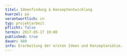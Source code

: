 ```yaml
---
titel: Ideenfindung & Konzeptentwicklung
kuerzel: pa
verantwortlich: cn
typ: projektarbeit
pflicht: false
termin: 2017-05-17 10:00
published: true
dauer: 480
info: Erarbeitung der ersten Ideen und Konzeptansätze.
---
```




